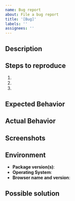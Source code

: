 ```yaml
---
name: Bug report
about: File a bug report
title: '[Bug]'
labels: ''
assignees: ''
---
```


## Description

<!-- A clear and concise description of the bug you encountered. -->

## Steps to reproduce

<!-- Provide a step-by-step guide on how to reproduce the bug. Include code snippets, if applicable, to help demonstrate the issue. -->

1. <!-- here -->
1. <!-- here -->
1. <!-- here -->

## Expected Behavior

<!-- Describe what you expected the UI component library to do. -->

## Actual Behavior

<!-- Describe what actually happened when you encountered the bug. -->

## Screenshots

<!-- If applicable, add screenshots that illustrate the problem. -->

## Environment

- **Package version(s)**: <!-- here -->
- **Operating System**: <!-- here -->
- **Browser name and version**: <!-- here -->

## Possible solution

<!-- If you have any ideas or suggestions for how to fix the bug, you can mention them here. -->
